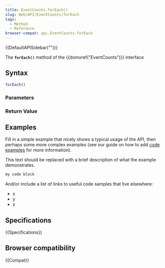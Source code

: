 ```yaml
---
title: EventCounts.forEach()
slug: Web/API/EventCounts/forEach
tags:
  - Method
  - Reference
browser-compat: api.EventCounts.forEach
---
```

{{DefaultAPISidebar("")}}

The **`forEach()`** method of the {{domxref("EventCounts")}} interface 

## Syntax

```js
forEach()
```

### Parameters



### Return Value



## Examples

Fill in a simple example that nicely shows a typical usage of the API, then perhaps some more complex examples (see our guide on how to add [code examples](/en-US/docs/MDN/Contribute/Structures/Code_examples) for more information).

This text should be replaced with a brief description of what the example demonstrates.

```js
my code block
```

And/or include a list of links to useful code samples that live elsewhere:

*   x
*   y
*   z

## Specifications

{{Specifications}}

## Browser compatibility

{{Compat}}

